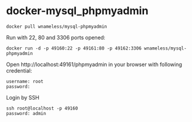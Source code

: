 docker-mysql_phpmyadmin
============================

```
docker pull wnameless/mysql-phpmyadmin
```

Run with 22, 80 and 3306 ports opened:
```
docker run -d -p 49160:22 -p 49161:80 -p 49162:3306 wnameless/mysql-phpmyadmin
```

Open http://localhost:49161/phpmyadmin in your browser with following credential:
```
username: root
password:
```

Login by SSH
```
ssh root@localhost -p 49160
password: admin
```

